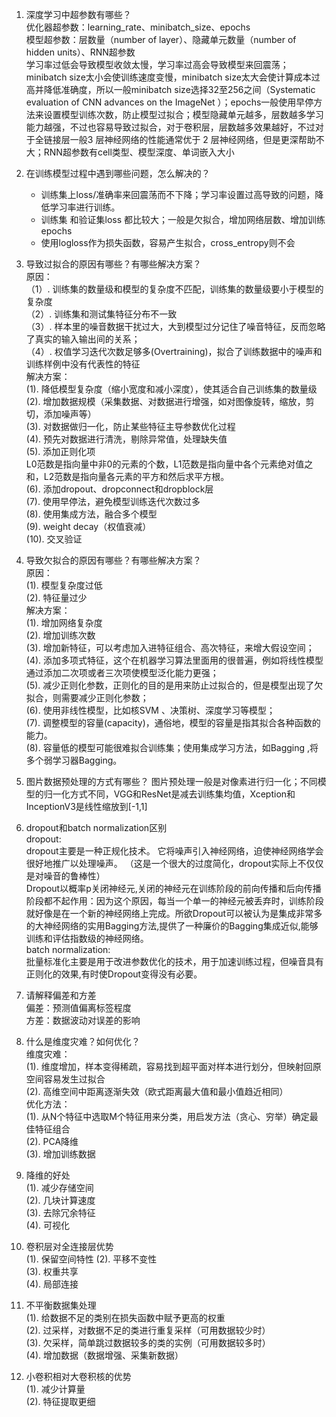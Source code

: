 1. 深度学习中超参数有哪些？  
优化器超参数：learning_rate、minibatch_size、epochs  
模型超参数：层数量（number of layer）、隐藏单元数量（number of hidden units）、RNN超参数  
学习率过低会导致模型收敛太慢，学习率过高会导致模型来回震荡；minibatch size太小会使训练速度变慢，minibatch size太大会使计算成本过高并降低准确度，所以一般minibatch size选择32至256之间（Systematic evaluation of CNN advances on the ImageNet ）；epochs一般使用早停方法来设置模型训练次数，防止模型过拟合；模型隐藏单元越多，层数越多学习能力越强，不过也容易导致过拟合，对于卷积层，层数越多效果越好，不过对于全链接层一般3 层神经网络的性能通常优于 2 层神经网络，但是更深帮助不大；RNN超参数有cell类型、模型深度、单词嵌入大小

2. 在训练模型过程中遇到哪些问题，怎么解决的？  
	* 训练集上loss/准确率来回震荡而不下降；学习率设置过高导致的问题，降低学习率进行训练。  
	* 训练集 和验证集loss 都比较大；一般是欠拟合，增加网络层数、增加训练epochs    
	* 使用logloss作为损失函数，容易产生拟合，cross_entropy则不会  

3. 导致过拟合的原因有哪些？有哪些解决方案？  
原因：  
	（1）. 训练集的数量级和模型的复杂度不匹配，训练集的数量级要小于模型的复杂度   
	（2）. 训练集和测试集特征分布不一致  
	（3）. 样本里的噪音数据干扰过大，大到模型过分记住了噪音特征，反而忽略了真实的输入输出间的关系；  
	（4）. 权值学习迭代次数足够多(Overtraining)，拟合了训练数据中的噪声和训练样例中没有代表性的特征  
解决方案：  
	(1). 降低模型复杂度（缩小宽度和减小深度），使其适合自己训练集的数量级  
	(2). 增加数据规模（采集数据、对数据进行增强，如对图像旋转，缩放，剪切，添加噪声等）  
	(3). 对数据做归一化，防止某些特征主导参数优化过程  
	(4). 预先对数据进行清洗，剔除异常值，处理缺失值    
	(5). 添加正则化项  
	L0范数是指向量中非0的元素的个数，L1范数是指向量中各个元素绝对值之和，L2范数是指向量各元素的平方和然后求平方根。   
	(6). 添加dropout、dropconnect和dropblock层  
	(7). 使用早停法，避免模型训练迭代次数过多   
	(8). 使用集成方法，融合多个模型  
	(9). weight decay（权值衰减）  
	(10). 交叉验证  

4. 导致欠拟合的原因有哪些？有哪些解决方案？  
原因：  
	(1). 模型复杂度过低  
	(2). 特征量过少  
解决方案：  
	(1). 增加网络复杂度  
	(2). 增加训练次数  
	(3). 增加新特征，可以考虑加入进特征组合、高次特征，来增大假设空间；  
	(4). 添加多项式特征，这个在机器学习算法里面用的很普遍，例如将线性模型通过添加二次项或者三次项使模型泛化能力更强；  
	(5). 减少正则化参数，正则化的目的是用来防止过拟合的，但是模型出现了欠拟合，则需要减少正则化参数；  
	(6). 使用非线性模型，比如核SVM 、决策树、深度学习等模型；  
	(7). 调整模型的容量(capacity)，通俗地，模型的容量是指其拟合各种函数的能力。  
	(8). 容量低的模型可能很难拟合训练集；使用集成学习方法，如Bagging ,将多个弱学习器Bagging。  

5. 图片数据预处理的方式有哪些？
图片预处理一般是对像素进行归一化；不同模型的归一化方式不同，VGG和ResNet是减去训练集均值，Xception和InceptionV3是线性缩放到[-1,1]  

6. dropout和batch normalization区别  
dropout:  
	dropout主要是一种正规化技术。 它将噪声引入神经网络，迫使神经网络学会很好地推广以处理噪声。 （这是一个很大的过度简化，dropout实际上不仅仅是对噪音的鲁棒性）  
	Dropout以概率p关闭神经元,关闭的神经元在训练阶段的前向传播和后向传播阶段都不起作用：因为这个原因，每当一个单一的神经元被丢弃时，训练阶段就好像是在一个新的神经网络上完成。所欲Dropout可以被认为是集成非常多的大神经网络的实用Bagging方法,提供了一种廉价的Bagging集成近似,能够训练和评估指数级的神经网络。  
batch normalization:  
	批量标准化主要是用于改进参数优化的技术，用于加速训练过程，但噪音具有正则化的效果,有时使Dropout变得没有必要。   

7. 请解释偏差和方差  
偏差：预测值偏离标签程度  
方差：数据波动对误差的影响  

8. 什么是维度灾难？如何优化？  
维度灾难：  
	(1). 维度增加，样本变得稀疏，容易找到超平面对样本进行划分，但映射回原空间容易发生过拟合   
	(2). 高维空间中距离逐渐失效（欧式距离最大值和最小值趋近相同）  
优化方法：  
	(1). 从N个特征中选取M个特征用来分类，用启发方法（贪心、穷举）确定最佳特征组合  
	(2). PCA降维  
	(3). 增加训练数据  

9. 降维的好处  
(1). 减少存储空间  
(2). 几块计算速度  
(3). 去除冗余特征  
(4). 可视化  

10. 卷积层对全连接层优势  
(1). 保留空间特性
(2). 平移不变性  
(3). 权重共享  
(4). 局部连接  

11. 不平衡数据集处理  
(1). 给数据不足的类别在损失函数中赋予更高的权重    
(2). 过采样，对数据不足的类进行重复采样（可用数据较少时）  
(3). 欠采样，简单跳过数据较多的类的实例（可用数据较多时）  
(4). 增加数据（数据增强、采集新数据）  

12. 小卷积相对大卷积核的优势  
(1). 减少计算量  
(2). 特征提取更细  


